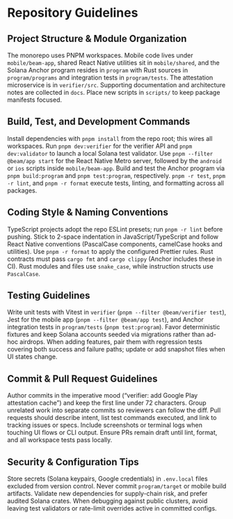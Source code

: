 # Repository Guidelines

## Project Structure & Module Organization
The monorepo uses PNPM workspaces. Mobile code lives under `mobile/beam-app`, shared React Native utilities sit in `mobile/shared`, and the Solana Anchor program resides in `program` with Rust sources in `program/programs` and integration tests in `program/tests`. The attestation microservice is in `verifier/src`. Supporting documentation and architecture notes are collected in `docs`. Place new scripts in `scripts/` to keep package manifests focused.

## Build, Test, and Development Commands
Install dependencies with `pnpm install` from the repo root; this wires all workspaces. Run `pnpm dev:verifier` for the verifier API and `pnpm dev:validator` to launch a local Solana test validator. Use `pnpm --filter @beam/app start` for the React Native Metro server, followed by the `android` or `ios` scripts inside `mobile/beam-app`. Build and test the Anchor program via `pnpm build:program` and `pnpm test:program`, respectively. `pnpm -r test`, `pnpm -r lint`, and `pnpm -r format` execute tests, linting, and formatting across all packages.

## Coding Style & Naming Conventions
TypeScript projects adopt the repo ESLint presets; run `pnpm -r lint` before pushing. Stick to 2-space indentation in JavaScript/TypeScript and follow React Native conventions (PascalCase components, camelCase hooks and utilities). Use `pnpm -r format` to apply the configured Prettier rules. Rust contracts must pass `cargo fmt` and `cargo clippy` (Anchor includes these in CI). Rust modules and files use `snake_case`, while instruction structs use `PascalCase`.

## Testing Guidelines
Write unit tests with Vitest in `verifier` (`pnpm --filter @beam/verifier test`), Jest for the mobile app (`pnpm --filter @beam/app test`), and Anchor integration tests in `program/tests` (`pnpm test:program`). Favor deterministic fixtures and keep Solana accounts seeded via migrations rather than ad-hoc airdrops. When adding features, pair them with regression tests covering both success and failure paths; update or add snapshot files when UI states change.

## Commit & Pull Request Guidelines
Author commits in the imperative mood (“verifier: add Google Play attestation cache”) and keep the first line under 72 characters. Group unrelated work into separate commits so reviewers can follow the diff. Pull requests should describe intent, list test commands executed, and link to tracking issues or specs. Include screenshots or terminal logs when touching UI flows or CLI output. Ensure PRs remain draft until lint, format, and all workspace tests pass locally.

## Security & Configuration Tips
Store secrets (Solana keypairs, Google credentials) in `.env.local` files excluded from version control. Never commit `program/target` or mobile build artifacts. Validate new dependencies for supply-chain risk, and prefer audited Solana crates. When debugging against public clusters, avoid leaving test validators or rate-limit overrides active in committed configs.
